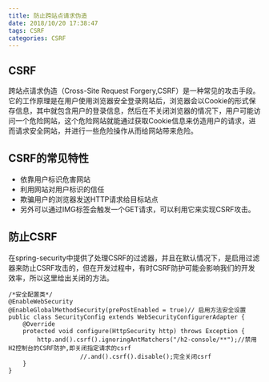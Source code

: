 ```yaml
---
title: 防止跨站点请求伪造
date: 2018/10/20 17:38:47
tags: CSRF
categories: CSRF
---
```

## CSRF ##

跨站点请求伪造（Cross-Site Request Forgery,CSRF）是一种常见的攻击手段。
它的工作原理是在用户使用浏览器安全登录网站后，浏览器会以Cookie的形式保存信息，其中就包含用户的登录信息，然后在不关闭浏览器的情况下，用户可能访问一个危险网站，这个危险网站就能通过获取Cookie信息来仿造用户的请求，进而请求安全网站，并进行一些危险操作从而给网站带来危险。
<!--more-->

## CSRF的常见特性 ##

- 依靠用户标识危害网站
- 利用网站对用户标识的信任
- 欺骗用户的浏览器发送HTTP请求给目标站点
- 另外可以通过IMG标签会触发一个GET请求，可以利用它来实现CSRF攻击。

## 防止CSRF ##
在spring-security中提供了处理CSRF的过滤器，并且在默认情况下，是启用过滤器来防止CSRF攻击的，但在开发过程中，有时CSRF防护可能会影响我们的开发效率，所以这里给出关闭的方法。

    /*安全配置类*/
    @EnableWebSecurity
    @EnableGlobalMethodSecurity(prePostEnabled = true)// 启用方法安全设置
    public class SecurityConfig extends WebSecurityConfigurerAdapter {
	    @Override
	    protected void configure(HttpSecurity http) throws Exception {
		    http.and().csrf().ignoringAntMatchers("/h2-console/**");//禁用H2控制台的CSRF防护,即关闭指定请求的csrf
		    			//.and().csrf().disable();完全关闭csrf
	    }
    }
